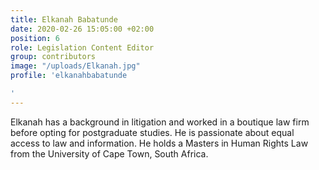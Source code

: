 ```yaml
---
title: Elkanah Babatunde
date: 2020-02-26 15:05:00 +02:00
position: 6
role: Legislation Content Editor
group: contributors
image: "/uploads/Elkanah.jpg"
profile: 'elkanahbabatunde

'
---
```


Elkanah has a background in litigation and worked in a boutique law firm before opting for postgraduate studies. He is passionate about equal access to law and information.
He holds a Masters in Human Rights Law from the University of Cape Town, South Africa.